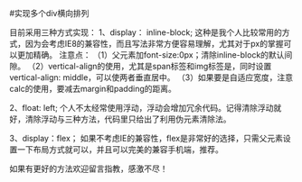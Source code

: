 #实现多个div横向排列

目前采用三种方式实现：
1、display： inline-block;
这种是我个人比较常用的方式，因为会考虑IE8的兼容性，而且写法非常方便容易理解，尤其对于px的掌握可以更加精确。
注意点：
（1）父元素加font-size:0px；清除inline-block的默认间隙。
（2）vertical-align的使用，尤其是span标签和img标签是，同时设置vertical-align: middle，可以使两者垂直居中。
（3）如果要是自适应宽度，注意calc的使用，要减去margin和padding的距离。

2、float: left;
个人不太经常使用浮动，浮动会增加冗余代码。记得清除浮动就好，清除浮动与三种方法，代码里只给出了利用伪元素清除法。

3、display：flex；
如果不考虑IE的兼容性，flex是非常好的选择，只需父元素设置一下布局方式就可以，并且可以完美的兼容手机端，推荐。

如果有更好的方法欢迎留言指教，感激不尽！